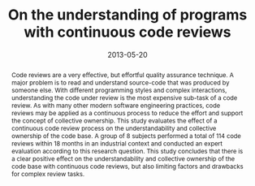 ---
abstract: Code reviews are a very effective, but effortful quality assurance technique.
  A major problem is to read and understand source-code that was produced by someone
  else. With different programming styles and complex interactions, understanding
  the code under review is the most expensive sub-task of a code review. As with many
  other modern software engineering practices, code reviews may be applied as a continuous
  process to reduce the effort and support the concept of collective ownership. This
  study evaluates the effect of a continuous code review process on the understandability
  and collective ownership of the code base. A group of 8 subjects performed a total
  of 114 code reviews within 18 months in an industrial context and conducted an expert
  evaluation according to this research question. This study concludes that there
  is a clear positive effect on the understandability and collective ownership of
  the code base with continuous code reviews, but also limiting factors and drawbacks
  for complex review tasks.
authors:
- Mario Bernhart
- Thomas Grechenig
date: '2013-05-20'
featured: false
links:
- name: Publik
  url: https://publik.tuwien.ac.at/showentry.php?ID=226100&lang=2
publication: 'Talk: 21st International Conference on Program Comprehension (ICPC 2013),
  San Francisco, USA; 05-20-2013 - 05-21-2013; in: "Proceedings of the 21st International
  Conference on Program Comprehension", H. Kagdi et al. (ed.); Conference Publishing
  Consulting, Passau, Germany (2013), ISBN: 978-1-4673-3092-3; 192 - 198'
publication_types:
- '1'
publishDate: '2013-05-20'
title: On the understanding of programs with continuous code reviews
url_pdf: ''
---